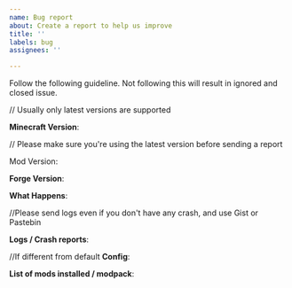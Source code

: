 ```yaml
---
name: Bug report
about: Create a report to help us improve
title: ''
labels: bug
assignees: ''

---
```


Follow the following guideline. Not following this will result in ignored and closed issue.

// Usually only latest versions are supported

**Minecraft Version**:


// Please make sure you're using the latest version before sending a report

Mod Version:


**Forge Version**:


**What Happens**:


//Please send logs even if you don't have any crash, and use Gist or Pastebin

**Logs / Crash reports**:


//If different from default
**Config**:


**List of mods installed / modpack**:
